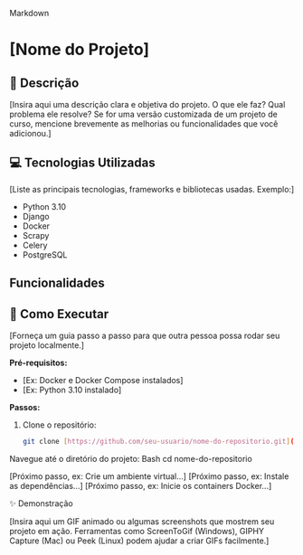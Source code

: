 Markdown


# [Nome do Projeto]

## 📝 Descrição
[Insira aqui uma descrição clara e objetiva do projeto. O que ele faz? Qual problema ele resolve? Se for uma versão customizada de um projeto de curso, mencione brevemente as melhorias ou funcionalidades que você adicionou.]

## 💻 Tecnologias Utilizadas
[Liste as principais tecnologias, frameworks e bibliotecas usadas. Exemplo:]
- Python 3.10
- Django
- Docker
- Scrapy
- Celery
- PostgreSQL

## Funcionalidades

## 🚀 Como Executar
[Forneça um guia passo a passo para que outra pessoa possa rodar seu projeto localmente.]

**Pré-requisitos:**
- [Ex: Docker e Docker Compose instalados]
- [Ex: Python 3.10 instalado]

**Passos:**
1. Clone o repositório:
   ```bash
   git clone [https://github.com/seu-usuario/nome-do-repositorio.git](https://github.com/seu-usuario/nome-do-repositorio.git)


Navegue até o diretório do projeto:
Bash
cd nome-do-repositorio


[Próximo passo, ex: Crie um ambiente virtual...]
[Próximo passo, ex: Instale as dependências...]
[Próximo passo, ex: Inicie os containers Docker...]

✨ Demonstração

[Insira aqui um GIF animado ou algumas screenshots que mostrem seu projeto em ação. Ferramentas como ScreenToGif (Windows), GIPHY Capture (Mac) ou Peek (Linux) podem ajudar a criar GIFs facilmente.]


